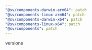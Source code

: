 ```yaml
---
"@sv/components-darwin-arm64": patch
"@sv/components-linux-arm64": patch
"@sv/components-darwin-x64": patch
"@sv/components-linux-x64": patch
"@sv/components": patch
---
```


versions
